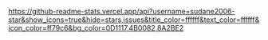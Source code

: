 https://github-readme-stats.vercel.app/api?username=sudane2006-star&show_icons=true&hide=stars,issues&title_color=ffffff&text_color=ffffff&icon_color=ff79c6&bg_color=0D1117,4B0082,8A2BE2
